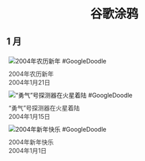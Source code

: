 
<h1 align="center"> 谷歌涂鸦 </h1>




## 1 月

<div class="image">


<img src="https://lh3.googleusercontent.com/X9lZWpL9obeNm3psKKL--U4ppf2nzlqEWOYzBk6tO9uCx0urvHWj1Tt-F5BvALwaQKxFE2OHbEZKlAGycgONTMSRxHwEBGINlnrCFteP=s660" alt="2004年农历新年 #GoogleDoodle" style="margin: 5px"/>
<div class="info" style="font-size: 14px; color:#333333; margin:5px"><div class="title">2004年农历新年</div><div class="date">2004年1月21日</div></div>

<img src="https://lh3.googleusercontent.com/S8oxA3KnFnGsQnc7ZFyJ1wNdgWSPuYKuh3R2o9fZmuz-Sl4aXj_leDMz2eIhvqAex3ubjU4QcjifcCHu9fO9d_6EZMF5GHmJtMo28MUE=s660" alt="“勇气”号探测器在火星着陆 #GoogleDoodle" style="margin: 5px"/>
<div class="info" style="font-size: 14px; color:#333333; margin:5px"><div class="title">“勇气”号探测器在火星着陆</div><div class="date">2004年1月15日</div></div>

<img src="//www.google.com/logos/2004/newyear04.gif" alt="2004年新年快乐 #GoogleDoodle" style="margin: 5px"/>
<div class="info" style="font-size: 14px; color:#333333; margin:5px"><div class="title">2004年新年快乐</div><div class="date">2004年1月1日</div></div>

</div>








